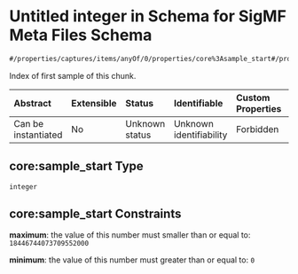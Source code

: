 # Untitled integer in Schema for SigMF Meta Files Schema

```txt
#/properties/captures/items/anyOf/0/properties/core%3Asample_start#/properties/captures/items/anyOf/0/properties/core:sample_start
```

Index of first sample of this chunk.

| Abstract            | Extensible | Status         | Identifiable            | Custom Properties | Additional Properties | Access Restrictions | Defined In                                                             |
| :------------------ | :--------- | :------------- | :---------------------- | :---------------- | :-------------------- | :------------------ | :--------------------------------------------------------------------- |
| Can be instantiated | No         | Unknown status | Unknown identifiability | Forbidden         | Allowed               | none                | [sigmf.schema.json\*](../out/sigmf.schema.json "open original schema") |

## core:sample\_start Type

`integer`

## core:sample\_start Constraints

**maximum**: the value of this number must smaller than or equal to: `18446744073709552000`

**minimum**: the value of this number must greater than or equal to: `0`
